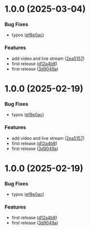 # 1.0.0 (2025-03-04)


### Bug Fixes

* typos ([ef8e0ac](https://github.com/kpressOrg/device-service/commit/ef8e0ac079d2de0b3d5a14a1e8e2bcc0e4a4bd95))


### Features

* add video and live stream ([2ea5157](https://github.com/kpressOrg/device-service/commit/2ea51574212c40890da498e94b4f56e41674c760))
* first release ([d12a4b8](https://github.com/kpressOrg/device-service/commit/d12a4b8be9fbd98ed51e4d3661962d1014007346))
* first release ([3d9049a](https://github.com/kpressOrg/device-service/commit/3d9049afe9454278cda934b4b25807ee1b8183f5))

# 1.0.0 (2025-02-19)


### Bug Fixes

* typos ([ef8e0ac](https://github.com/kpressOrg/device-service/commit/ef8e0ac079d2de0b3d5a14a1e8e2bcc0e4a4bd95))


### Features

* add video and live stream ([2ea5157](https://github.com/kpressOrg/device-service/commit/2ea51574212c40890da498e94b4f56e41674c760))
* first release ([d12a4b8](https://github.com/kpressOrg/device-service/commit/d12a4b8be9fbd98ed51e4d3661962d1014007346))
* first release ([3d9049a](https://github.com/kpressOrg/device-service/commit/3d9049afe9454278cda934b4b25807ee1b8183f5))

# 1.0.0 (2025-02-19)


### Bug Fixes

* typos ([ef8e0ac](https://github.com/kpressOrg/device-service/commit/ef8e0ac079d2de0b3d5a14a1e8e2bcc0e4a4bd95))


### Features

* first release ([d12a4b8](https://github.com/kpressOrg/device-service/commit/d12a4b8be9fbd98ed51e4d3661962d1014007346))
* first release ([3d9049a](https://github.com/kpressOrg/device-service/commit/3d9049afe9454278cda934b4b25807ee1b8183f5))
